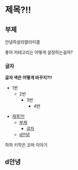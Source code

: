 # 제목?!!

## 부제

안녕하살라말라이쿰

좋아 카테고리는 어떻게 설정하는걸까?

### 글자

**글자 색은 어떻게 바꾸지?!!**

* 1번
    * 2번
        * 3번
            * 4번

- [제목?!!](#제목)
  - [부제](#부제)
    - [글자](#글자)
  - [d안녕](#d안녕)


하하
키작은 꼬마 이야기

## d안녕
 